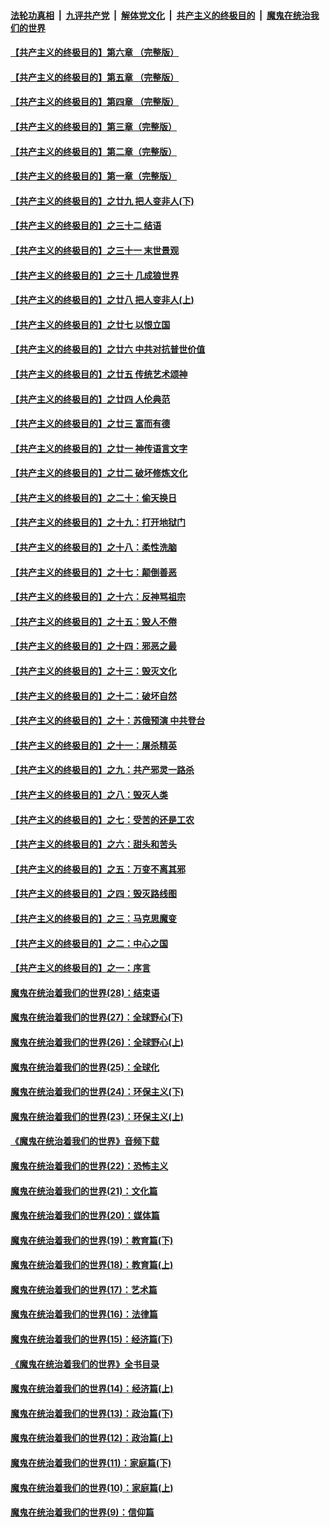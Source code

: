 ####  [法轮功真相](../../../../basic/blob/master/README.md?t=11211726) &nbsp;|&nbsp; [九评共产党](../../../../9ping.md/blob/master/README.md?t=11211726) &nbsp;|&nbsp; [解体党文化](../../../../jtdwh.md/blob/master/README.md?t=11211726)  &nbsp;|&nbsp; [共产主义的终极目的](../../../../gczydzjmd.md/blob/master/README.md?t=11211726) &nbsp;|&nbsp; [魔鬼在统治我们的世界](../../../../mgztzwmdsj.md/blob/master/README.md?t=11211726) 

#### [【共产主义的终极目的】第六章 （完整版）](../pages/nsc422/n11428913.md?t=11211726) 

#### [【共产主义的终极目的】第五章 （完整版）](../pages/nsc422/n11428912.md?t=11211726) 

#### [【共产主义的终极目的】第四章 （完整版）](../pages/nsc422/n11428907.md?t=11211726) 

#### [【共产主义的终极目的】第三章（完整版）](../pages/nsc422/n11428848.md?t=11211726) 

#### [【共产主义的终极目的】第二章（完整版）](../pages/nsc422/n11428831.md?t=11211726) 

#### [【共产主义的终极目的】第一章（完整版）](../pages/nsc422/n11417651.md?t=11211726) 

#### [【共产主义的终极目的】之廿九 把人变非人(下)](../pages/nsc422/n11344140.md?t=11211726) 

#### [【共产主义的终极目的】之三十二 结语](../pages/nsc422/n11360535.md?t=11211726) 

#### [【共产主义的终极目的】之三十一 末世景观](../pages/nsc422/n11351129.md?t=11211726) 

#### [【共产主义的终极目的】之三十 几成狼世界](../pages/nsc422/n11348280.md?t=11211726) 

#### [【共产主义的终极目的】之廿八 把人变非人(上)](../pages/nsc422/n11340492.md?t=11211726) 

#### [【共产主义的终极目的】之廿七 以恨立国](../pages/nsc422/n11336944.md?t=11211726) 

#### [【共产主义的终极目的】之廿六 中共对抗普世价值](../pages/nsc422/n11324785.md?t=11211726) 

#### [【共产主义的终极目的】之廿五 传统艺术颂神](../pages/nsc422/n11296396.md?t=11211726) 

#### [【共产主义的终极目的】之廿四 人伦典范](../pages/nsc422/n11296397.md?t=11211726) 

#### [【共产主义的终极目的】之廿三 富而有德](../pages/nsc422/n11283598.md?t=11211726) 

#### [【共产主义的终极目的】之廿一 神传语言文字](../pages/nsc422/n11263265.md?t=11211726) 

#### [【共产主义的终极目的】之廿二 破坏修炼文化](../pages/nsc422/n11245728.md?t=11211726) 

#### [【共产主义的终极目的】之二十：偷天换日](../pages/nsc422/n11238846.md?t=11211726) 

#### [【共产主义的终极目的】之十九：打开地狱门](../pages/nsc422/n11206376.md?t=11211726) 

#### [【共产主义的终极目的】之十八：柔性洗脑](../pages/nsc422/n11199994.md?t=11211726) 

#### [【共产主义的终极目的】之十七：颠倒善恶](../pages/nsc422/n11179782.md?t=11211726) 

#### [【共产主义的终极目的】之十六：反神骂祖宗](../pages/nsc422/n11166798.md?t=11211726) 

#### [【共产主义的终极目的】之十五：毁人不倦](../pages/nsc422/n11166792.md?t=11211726) 

#### [【共产主义的终极目的】之十四：邪恶之最](../pages/nsc422/n11150249.md?t=11211726) 

#### [【共产主义的终极目的】之十三：毁灭文化](../pages/nsc422/n11135227.md?t=11211726) 

#### [【共产主义的终极目的】之十二：破坏自然](../pages/nsc422/n11135214.md?t=11211726) 

#### [【共产主义的终极目的】之十：苏俄预演 中共登台](../pages/nsc422/n11118424.md?t=11211726) 

#### [【共产主义的终极目的】之十一：屠杀精英](../pages/nsc422/n11118442.md?t=11211726) 

#### [【共产主义的终极目的】之九：共产邪灵一路杀](../pages/nsc422/n11114139.md?t=11211726) 

#### [【共产主义的终极目的】之八：毁灭人类](../pages/nsc422/n11108503.md?t=11211726) 

#### [【共产主义的终极目的】之七：受苦的还是工农](../pages/nsc422/n11101809.md?t=11211726) 

#### [【共产主义的终极目的】之六：甜头和苦头](../pages/nsc422/n11096971.md?t=11211726) 

#### [【共产主义的终极目的】之五：万变不离其邪](../pages/nsc422/n11091285.md?t=11211726) 

#### [【共产主义的终极目的】之四：毁灭路线图](../pages/nsc422/n11086284.md?t=11211726) 

#### [【共产主义的终极目的】之三：马克思魔变](../pages/nsc422/n11061941.md?t=11211726) 

#### [【共产主义的终极目的】之二：中心之国](../pages/nsc422/n11047728.md?t=11211726) 

#### [【共产主义的终极目的】之一：序言](../pages/nsc422/n11086077.md?t=11211726) 

#### [魔鬼在统治着我们的世界(28)：结束语](../pages/nsc422/n10936246.md?t=11211726) 

#### [魔鬼在统治着我们的世界(27)：全球野心(下)](../pages/nsc422/n10928319.md?t=11211726) 

#### [魔鬼在统治着我们的世界(26)：全球野心(上)](../pages/nsc422/n10900318.md?t=11211726) 

#### [魔鬼在统治着我们的世界(25)：全球化](../pages/nsc422/n10788205.md?t=11211726) 

#### [魔鬼在统治着我们的世界(24)：环保主义(下)](../pages/nsc422/n10695307.md?t=11211726) 

#### [魔鬼在统治着我们的世界(23)：环保主义(上)](../pages/nsc422/n10688613.md?t=11211726) 

#### [《魔鬼在统治着我们的世界》音频下载](../pages/nsc422/n10635553.md?t=11211726) 

#### [魔鬼在统治着我们的世界(22)：恐怖主义](../pages/nsc422/n10614727.md?t=11211726) 

#### [魔鬼在统治着我们的世界(21)：文化篇](../pages/nsc422/n10597706.md?t=11211726) 

#### [魔鬼在统治着我们的世界(20)：媒体篇](../pages/nsc422/n10586579.md?t=11211726) 

#### [魔鬼在统治着我们的世界(19)：教育篇(下)](../pages/nsc422/n10564808.md?t=11211726) 

#### [魔鬼在统治着我们的世界(18)：教育篇(上)](../pages/nsc422/n10526970.md?t=11211726) 

#### [魔鬼在统治着我们的世界(17)：艺术篇](../pages/nsc422/n10499093.md?t=11211726) 

#### [魔鬼在统治着我们的世界(16)：法律篇](../pages/nsc422/n10485969.md?t=11211726) 

#### [魔鬼在统治着我们的世界(15)：经济篇(下)](../pages/nsc422/n10469975.md?t=11211726) 

#### [《魔鬼在统治着我们的世界》全书目录](../pages/nsc422/n10464261.md?t=11211726) 

#### [魔鬼在统治着我们的世界(14)：经济篇(上)](../pages/nsc422/n10457370.md?t=11211726) 

#### [魔鬼在统治着我们的世界(13)：政治篇(下)](../pages/nsc422/n10448270.md?t=11211726) 

#### [魔鬼在统治着我们的世界(12)：政治篇(上)](../pages/nsc422/n10444576.md?t=11211726) 

#### [魔鬼在统治着我们的世界(11)：家庭篇(下)](../pages/nsc422/n10440961.md?t=11211726) 

#### [魔鬼在统治着我们的世界(10)：家庭篇(上)](../pages/nsc422/n10435448.md?t=11211726) 

#### [魔鬼在统治着我们的世界(9)：信仰篇](../pages/nsc422/n10432159.md?t=11211726) 

